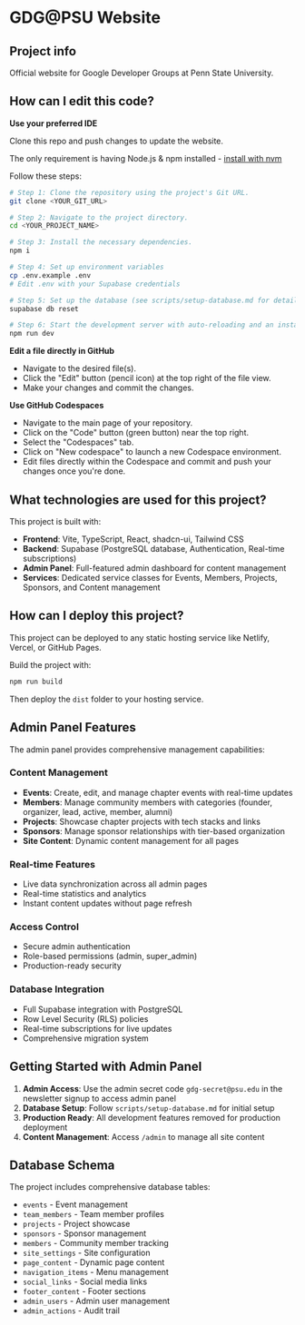 # GDG@PSU Website

## Project info

Official website for Google Developer Groups at Penn State University.

## How can I edit this code?

**Use your preferred IDE**

Clone this repo and push changes to update the website.

The only requirement is having Node.js & npm installed - [install with nvm](https://github.com/nvm-sh/nvm#installing-and-updating)

Follow these steps:

```sh
# Step 1: Clone the repository using the project's Git URL.
git clone <YOUR_GIT_URL>

# Step 2: Navigate to the project directory.
cd <YOUR_PROJECT_NAME>

# Step 3: Install the necessary dependencies.
npm i

# Step 4: Set up environment variables
cp .env.example .env
# Edit .env with your Supabase credentials

# Step 5: Set up the database (see scripts/setup-database.md for details)
supabase db reset

# Step 6: Start the development server with auto-reloading and an instant preview.
npm run dev
```

**Edit a file directly in GitHub**

- Navigate to the desired file(s).
- Click the "Edit" button (pencil icon) at the top right of the file view.
- Make your changes and commit the changes.

**Use GitHub Codespaces**

- Navigate to the main page of your repository.
- Click on the "Code" button (green button) near the top right.
- Select the "Codespaces" tab.
- Click on "New codespace" to launch a new Codespace environment.
- Edit files directly within the Codespace and commit and push your changes once you're done.

## What technologies are used for this project?

This project is built with:

- **Frontend**: Vite, TypeScript, React, shadcn-ui, Tailwind CSS
- **Backend**: Supabase (PostgreSQL database, Authentication, Real-time subscriptions)
- **Admin Panel**: Full-featured admin dashboard for content management
- **Services**: Dedicated service classes for Events, Members, Projects, Sponsors, and Content management

## How can I deploy this project?

This project can be deployed to any static hosting service like Netlify, Vercel, or GitHub Pages.

Build the project with:
```sh
npm run build
```

Then deploy the `dist` folder to your hosting service.

## Admin Panel Features

The admin panel provides comprehensive management capabilities:

### Content Management
- **Events**: Create, edit, and manage chapter events with real-time updates
- **Members**: Manage community members with categories (founder, organizer, lead, active, member, alumni)
- **Projects**: Showcase chapter projects with tech stacks and links
- **Sponsors**: Manage sponsor relationships with tier-based organization
- **Site Content**: Dynamic content management for all pages

### Real-time Features
- Live data synchronization across all admin pages
- Real-time statistics and analytics
- Instant content updates without page refresh

### Access Control
- Secure admin authentication
- Role-based permissions (admin, super_admin)
- Production-ready security

### Database Integration
- Full Supabase integration with PostgreSQL
- Row Level Security (RLS) policies
- Real-time subscriptions for live updates
- Comprehensive migration system

## Getting Started with Admin Panel

1. **Admin Access**: Use the admin secret code `gdg-secret@psu.edu` in the newsletter signup to access admin panel
2. **Database Setup**: Follow `scripts/setup-database.md` for initial setup
3. **Production Ready**: All development features removed for production deployment
4. **Content Management**: Access `/admin` to manage all site content

## Database Schema

The project includes comprehensive database tables:
- `events` - Event management
- `team_members` - Team member profiles  
- `projects` - Project showcase
- `sponsors` - Sponsor management
- `members` - Community member tracking
- `site_settings` - Site configuration
- `page_content` - Dynamic page content
- `navigation_items` - Menu management
- `social_links` - Social media links
- `footer_content` - Footer sections
- `admin_users` - Admin user management
- `admin_actions` - Audit trail
